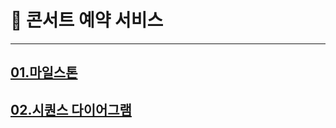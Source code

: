 # 🚢 콘서트 예약 서비스
---
## [01.마일스톤](https://github.com/users/wnkwj66/projects/1)
## [02.시퀀스 다이어그램](docs/시퀀스다이어그램.md)
